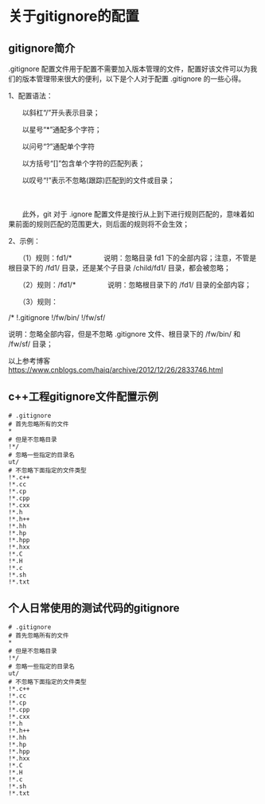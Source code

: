 # **关于gitignore的配置**

## **gitignore简介**

.gitignore 配置文件用于配置不需要加入版本管理的文件，配置好该文件可以为我们的版本管理带来很大的便利，以下是个人对于配置 .gitignore 的一些心得。

1、配置语法：

　　以斜杠“/”开头表示目录；

　　以星号“*”通配多个字符；

　　以问号“?”通配单个字符

　　以方括号“[]”包含单个字符的匹配列表；

　　以叹号“!”表示不忽略(跟踪)匹配到的文件或目录；

　　

　　此外，git 对于 .ignore 配置文件是按行从上到下进行规则匹配的，意味着如果前面的规则匹配的范围更大，则后面的规则将不会生效；

2、示例：

　　（1）规则：fd1/*
　　　　  说明：忽略目录 fd1 下的全部内容；注意，不管是根目录下的 /fd1/ 目录，还是某个子目录 /child/fd1/ 目录，都会被忽略；

　　（2）规则：/fd1/*
　　　　  说明：忽略根目录下的 /fd1/ 目录的全部内容；

　　（3）规则：

/*
!.gitignore
!/fw/bin/
!/fw/sf/

说明：忽略全部内容，但是不忽略 .gitignore 文件、根目录下的 /fw/bin/ 和 /fw/sf/ 目录；

以上参考博客<https://www.cnblogs.com/haiq/archive/2012/12/26/2833746.html>


## **c++工程gitignore文件配置示例**

```
# .gitignore
# 首先忽略所有的文件
*
# 但是不忽略目录
!*/
# 忽略一些指定的目录名
ut/
# 不忽略下面指定的文件类型
!*.c++
!*.cc
!*.cp
!*.cpp
!*.cxx
!*.h
!*.h++
!*.hh
!*.hp
!*.hpp
!*.hxx
!*.C
!*.H
!*.c
!*.sh
!*.txt
```

## **个人日常使用的测试代码的gitignore**

```
# .gitignore
# 首先忽略所有的文件
*
# 但是不忽略目录
!*/
# 忽略一些指定的目录名
ut/
# 不忽略下面指定的文件类型
!*.c++
!*.cc
!*.cp
!*.cpp
!*.cxx
!*.h
!*.h++
!*.hh
!*.hp
!*.hpp
!*.hxx
!*.C
!*.H
!*.c
!*.sh
!*.txt
```

